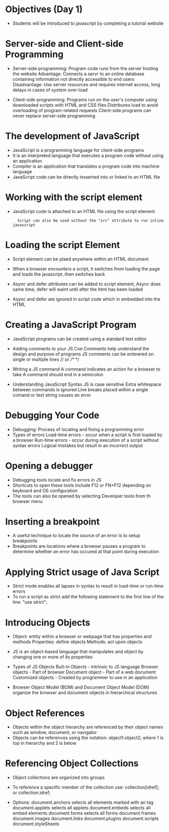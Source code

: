 # Objectives (Day 1)

* Students will be introduced to javascript by completing a tutorial website

# Server-side and Client-side Programming

* Server-side programming: Program code runs from the server hosting the website
    Advantage: Connects a servr to an online database containing information not directly accessible to end users
    Disadvantage: Use server resources and requires internet access, long delays in cases of system over-load

* Client-side programming: Programs run on the user's computer using downloaded scripts with HTML and CSS files
    Distribures load to avoid overloading of program-related requests
    Client-side programs can never replace server-side programming

# The development of JavaScript

* JavaScript is a programming language for client-side programs
* It is an interpreted language that executes a program code without using an application
* Compiler is an application that translates a program code into machine language
* JavaScript code can be directly insserted into or linked to an HTML file

# Working with the script element

* JavaScript code is attached to an HTML file using the script element
    <script scr="url"></script>
        Script can also be used without the "src" attribute to run inline javascript

# Loading the script Element

* Script element can be plaed anywhere within an HTML document

* When a browser encounters a script, it switches from loading the page and loads the javascript, then switches back

* Async and defer attributes can be added to script element, Async does same time, defer will waint until after the html has been loaded

* Async and defer are ignored in script code which in embedded into the HTML

# Creating a JavaScript Program

* JavaScript programs can be created using a standard text editor
* Adding comments to your JS Coe
    Comments help understand the design and purpose of programs
    JS comments can be enterered on single or multiple lines
        // or /* */
* Writing a JS command
    A command indicates an action for a browser to take
    A command should end in a semicolon

* Understanding JavaScript Syntax
    JS is case sensitive
    Extra whitespace between commands is ignored
    Line breaks placed within a single comand or text string causes an error

# Debugging Your Code

* Debugging: Process of locating and fixing a programming error
* Types of errors
    Load-time errors - occur when a script is first loaded by a browser
    Run-time errors - occur during execution of a script without syntax errors
    Logical mistakes but result in an incorrect output

# Opening a debugger

* Debugging tools locate and fix errors in JS
* Shortcuts to open these tools include F12 or FN+F12 depending on keyboard and OS configuration
* The tools can also be opened by selecting Developer tools from th browser menu

# Inserting a breakpoint

* A useful technique to locate the source of an error is to setup breakpoints
* Breakpoints are locations where a browser pauses a program to determine whether an error has occured at that point during execution

# Applying Strict usage of Java Script

* Strict mode enables all lapses in syntax to result in load-time or run-time errors
* To run a script as strict add the following statement to the first line of the line:
    "use strict";

# Introducing Objects

* Object: entity within a browser or webpage that has properties and methods
    Properties: define objects
    Methods: act upon objects
* JS is an object-based language that manipulates and object by changing one or more of its properties

* Types of JS Objects
    Buit-in Objects - Intrinsic to JS language
    Browser objects - Part of browser
    Document object - Part of a web document
    Customized objects - Created by programmer to use in an application

* Browser Object Model (BOM) and Document Object Model (DOM) organize the browser and document objects in hierarchical structures

# Object References

* Objects within the object hierarchy are referenced by their object names such as window, document, or navigator
* Objects can be references using the notation:
    object1.object2;
        where 1 is top in hierarchy and 2 is below

# Referencing Object Collections

* Object collections are organized into groups
* To reference a specific member of the collection use:
    collection[idref]; or collection.idref;

* Options:
    document.anchors
        selects all elements marked with an <a></a> tag
    document.applets
        selects all applets
    document.embeds
        selects all embed elements
    document.forms
        selects all forms
    document.frames
    document.images
    document.links
    document.plugins
    document.scripts
    document.styleSheets